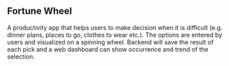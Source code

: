 ## Fortune Wheel
A productivity app that helps users to make decision when it is difficult (e.g. dinner plans, places to go, clothes to wear etc.). The options are entered by users and visualized on a spinning wheel. Backend will save the result of each pick and a web dashboard can show occurrence and trend of the selection.